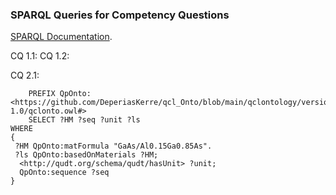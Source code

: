 ### SPARQL Queries for Competency Questions

[SPARQL Documentation](https://www.w3.org/TR/rdf-sparql-query/).

CQ 1.1:
CQ 1.2:


CQ 2.1:
```
    PREFIX QpOnto:<https://github.com/DeperiasKerre/qcl_Onto/blob/main/qclontology/version-1.0/qclonto.owl#> 
    SELECT ?HM ?seq ?unit ?ls
WHERE
{
 ?HM QpOnto:matFormula "GaAs/Al0.15Ga0.85As".
 ?ls QpOnto:basedOnMaterials ?HM;
  <http://qudt.org/schema/qudt/hasUnit> ?unit; 
  QpOnto:sequence ?seq
}
```
